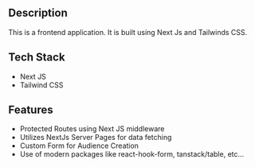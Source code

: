 

## Description

This is a frontend application. It is built using Next Js and Tailwinds CSS.

## Tech Stack

- Next JS
- Tailwind CSS

## Features

- Protected Routes using Next JS middleware
- Utilizes NextJs Server Pages for data fetching
- Custom Form for Audience Creation
- Use of modern packages like react-hook-form, tanstack/table, etc...


